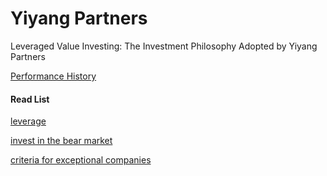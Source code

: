 Yiyang Partners
====
Leveraged Value Investing: The Investment Philosophy Adopted by Yiyang Partners


[Performance History](article/performance_history.md)

#### Read List

[leverage](article/leverage_english.md)

[invest in the bear market](article/invest_in_the_bear_market_english.md)

[criteria for exceptional companies](article/criteria_for_exceptional_companies_english.md)
